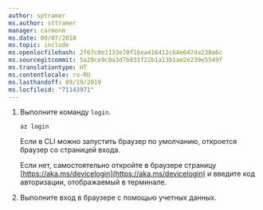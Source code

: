 ```yaml
---
author: sptramer
ms.author: sttramer
manager: carmonm
ms.date: 09/07/2018
ms.topic: include
ms.openlocfilehash: 2f67c0e1133e70f16ea416412c64e647da238a6c
ms.sourcegitcommit: 5a29ce9c0a3d7b831f22b1a13b1ae2e239e5549f
ms.translationtype: HT
ms.contentlocale: ru-RU
ms.lasthandoff: 09/19/2019
ms.locfileid: "71143971"
---
```

1. Выполните команду `login`.

    ```azurecli-interactive
    az login
    ```

    Если в CLI можно запустить браузер по умолчанию, откроется браузер со страницей входа.

    Если нет, самостоятельно откройте в браузере страницу [https://aka.ms/devicelogin](https://aka.ms/devicelogin) и введите код авторизации, отображаемый в терминале.

2. Выполните вход в браузере с помощью учетных данных.
